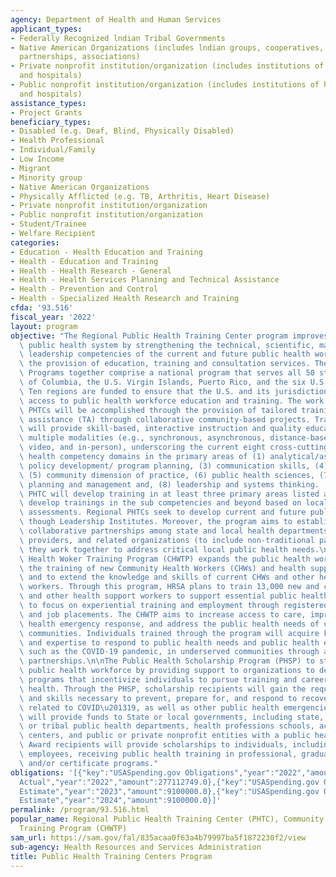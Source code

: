 ```yaml
---
agency: Department of Health and Human Services
applicant_types:
- Federally Recognized lndian Tribal Governments
- Native American Organizations (includes lndian groups, cooperatives, corporations,
  partnerships, associations)
- Private nonprofit institution/organization (includes institutions of higher education
  and hospitals)
- Public nonprofit institution/organization (includes institutions of higher education
  and hospitals)
assistance_types:
- Project Grants
beneficiary_types:
- Disabled (e.g. Deaf, Blind, Physically Disabled)
- Health Professional
- Individual/Family
- Low Income
- Migrant
- Minority group
- Native American Organizations
- Physically Afflicted (e.g. TB, Arthritis, Heart Disease)
- Private nonprofit institution/organization
- Public nonprofit institution/organization
- Student/Trainee
- Welfare Recipient
categories:
- Education - Health Education and Training
- Health - Education and Training
- Health - Health Research - General
- Health - Health Services Planning and Technical Assistance
- Health - Prevention and Control
- Health - Specialized Health Research and Training
cfda: '93.516'
fiscal_year: '2022'
layout: program
objective: "The Regional Public Health Training Center program improves the Nation's\
  \ public health system by strengthening the technical, scientific, managerial and\
  \ leadership competencies of the current and future public health workforce through\
  \ the provision of education, training and consultation services. The Regional PHTC\
  \ Programs together comprise a national program that serves all 50 states, the District\
  \ of Columbia, the U.S. Virgin Islands, Puerto Rico, and the six U.S. Pacific Jurisdictions.\
  \ Ten regions are funded to ensure that the U.S. and its jurisdictions all have\
  \ access to public health workforce education and training. The work of the Regional\
  \ PHTCs will be accomplished through the provision of tailored training and technical\
  \ assistance (TA) through collaborative community-based projects. Training curricula\
  \ will provide skill-based, interactive instruction and quality education using\
  \ multiple modalities (e.g., synchronous, asynchronous, distance-based, bi-directional\
  \ video, and in-person), underscoring the current eight cross-cutting core public\
  \ health competency domains in the primary areas of (1) analytical/assessment, (2)\
  \ policy development/ program planning, (3) communication skills, (4) cultural competency,\
  \ (5) community dimension of practice, (6) public health sciences, (7) financial\
  \ planning and management and, (8) leadership and systems thinking.  Each Regional\
  \ PHTC will develop training in at least three primary areas listed above and may\
  \ develop trainings in the sub competencies and beyond based on local health needs\
  \ assessments. Regional PHTCs seek to develop current and future public health leaders\
  \ though Leadership Institutes. Moreover, the program aims to establish and enhance\
  \ collaborative partnerships among state and local health departments, primary care\
  \ providers, and related organizations (to include non-traditional partners) as\
  \ they work together to address critical local public health needs.\n\nThe Community\
  \ Health Woker Training Program (CHWTP) expands the public health workforce through\
  \ the training of new Community Health Workers (CHWs) and health support workers\
  \ and to extend the knowledge and skills of current CHWs and other health support\
  \ workers. Through this program, HRSA plans to train 13,000 new and current CHWs\
  \ and other health support workers to support essential public health services and\
  \ to focus on experiential training and employment through registered apprenticeships\
  \ and job placements. The CHWTP aims to increase access to care, improve public\
  \ health emergency response, and address the public health needs of underserved\
  \ communities. Individuals trained through the program will acquire knowledge, skills,\
  \ and expertise to respond to public health needs and public health emergencies,\
  \ such as the COVID-19 pandemic, in underserved communities through a network of\
  \ partnerships.\n\nThe Public Health Scholarship Program (PHSP) to strengthens the\
  \ public health workforce by providing support to organizations to develop scholarship\
  \ programs that incentivize individuals to pursue training and careers in public\
  \ health. Through the PHSP, scholarship recipients will gain the requisite knowledge\
  \ and skills necessary to prevent, prepare for, and respond to recovery activities\
  \ related to COVID\u201319, as well as other public health emergencies.  This program\
  \ will provide funds to State or local governments, including state, local, territorial\
  \ or tribal public health departments, health professions schools, academic health\
  \ centers, and public or private nonprofit entities with a public health focus.\
  \ Award recipients will provide scholarships to individuals, including grant recipient\
  \ employees, receiving public health training in professional, graduate, degree,\
  \ and/or certificate programs."
obligations: '[{"key":"USASpending.gov Obligations","year":"2022","amount":266267198.0},{"key":"SAM.gov
  Actual","year":"2022","amount":277112749.0},{"key":"USASpending.gov Obligations","year":"2023","amount":2953529.0},{"key":"SAM.gov
  Estimate","year":"2023","amount":9100000.0},{"key":"USASpending.gov Obligations","year":"2024","amount":0.0},{"key":"SAM.gov
  Estimate","year":"2024","amount":9100000.0}]'
permalink: /program/93.516.html
popular_name: Regional Public Health Training Center (PHTC), Community Health Worker
  Training Program (CHWTP)
sam_url: https://sam.gov/fal/835acaa0f63a4b79997ba5f1872230f2/view
sub-agency: Health Resources and Services Administration
title: Public Health Training Centers Program
---
```

